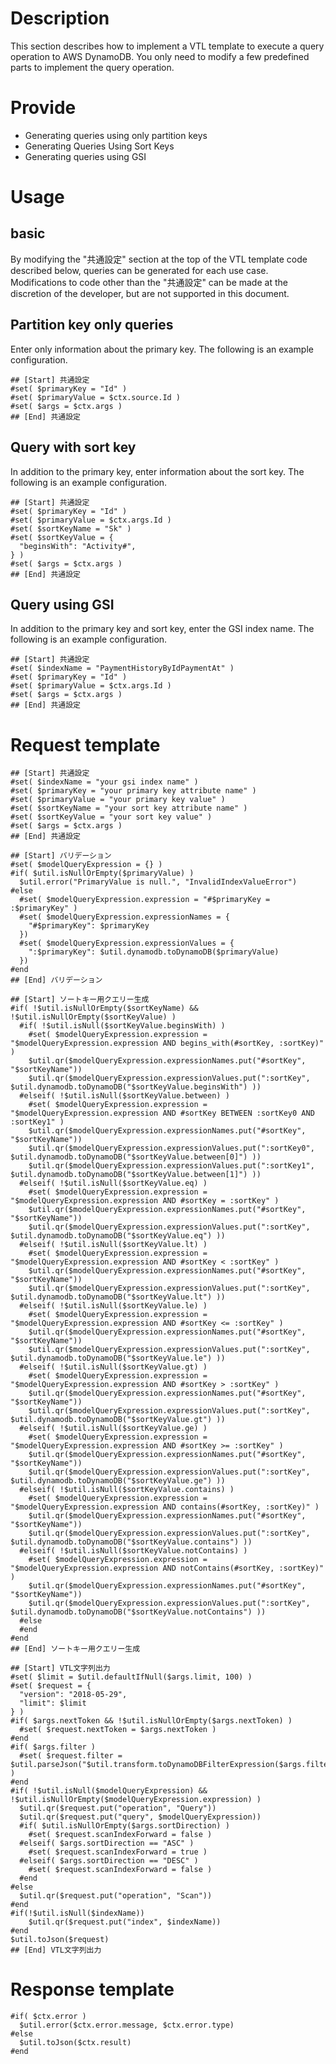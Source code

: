 # Description
This section describes how to implement a VTL template to execute a query operation to AWS DynamoDB.
You only need to modify a few predefined parts to implement the query operation.

# Provide
- Generating queries using only partition keys
- Generating Queries Using Sort Keys
- Generating queries using GSI

# Usage

## basic
By modifying the "共通設定" section at the top of the VTL template code described below, queries can be generated for each use case.
Modifications to code other than the "共通設定" can be made at the discretion of the developer, but are not supported in this document.

## Partition key only queries
Enter only information about the primary key. The following is an example configuration.
```velocity
## [Start] 共通設定
#set( $primaryKey = "Id" )
#set( $primaryValue = $ctx.source.Id )
#set( $args = $ctx.args )
## [End] 共通設定
```

## Query with sort key
In addition to the primary key, enter information about the sort key. The following is an example configuration.
```velocity
## [Start] 共通設定
#set( $primaryKey = "Id" )
#set( $primaryValue = $ctx.args.Id )
#set( $sortKeyName = "Sk" )
#set( $sortKeyValue = {
  "beginsWith": "Activity#",
} )
#set( $args = $ctx.args )
## [End] 共通設定
```

## Query using GSI
In addition to the primary key and sort key, enter the GSI index name. The following is an example configuration.
```velocity
## [Start] 共通設定
#set( $indexName = "PaymentHistoryByIdPaymentAt" )
#set( $primaryKey = "Id" )
#set( $primaryValue = $ctx.args.Id )
#set( $args = $ctx.args )
## [End] 共通設定
```

# Request template
```velocity
## [Start] 共通設定
#set( $indexName = "your gsi index name" )
#set( $primaryKey = "your primary key attribute name" )
#set( $primaryValue = "your primary key value" )
#set( $sortKeyName = "your sort key attribute name" )
#set( $sortKeyValue = "your sort key value" )
#set( $args = $ctx.args )
## [End] 共通設定

## [Start] バリデーション
#set( $modelQueryExpression = {} )
#if( $util.isNullOrEmpty($primaryValue) )
  $util.error("PrimaryValue is null.", "InvalidIndexValueError")
#else
  #set( $modelQueryExpression.expression = "#$primaryKey = :$primaryKey" )
  #set( $modelQueryExpression.expressionNames = {
    "#$primaryKey": $primaryKey
  })
  #set( $modelQueryExpression.expressionValues = {
    ":$primaryKey": $util.dynamodb.toDynamoDB($primaryValue)
  })
#end
## [End] バリデーション

## [Start] ソートキー用クエリー生成
#if( !$util.isNullOrEmpty($sortKeyName) && !$util.isNullOrEmpty($sortKeyValue) )
  #if( !$util.isNull($sortKeyValue.beginsWith) )
    #set( $modelQueryExpression.expression = "$modelQueryExpression.expression AND begins_with(#sortKey, :sortKey)" )
    $util.qr($modelQueryExpression.expressionNames.put("#sortKey", "$sortKeyName"))
    $util.qr($modelQueryExpression.expressionValues.put(":sortKey",  $util.dynamodb.toDynamoDB("$sortKeyValue.beginsWith") ))
  #elseif( !$util.isNull($sortKeyValue.between) )
    #set( $modelQueryExpression.expression = "$modelQueryExpression.expression AND #sortKey BETWEEN :sortKey0 AND :sortKey1" )
    $util.qr($modelQueryExpression.expressionNames.put("#sortKey", "$sortKeyName"))
    $util.qr($modelQueryExpression.expressionValues.put(":sortKey0", $util.dynamodb.toDynamoDB("$sortKeyValue.between[0]") ))
    $util.qr($modelQueryExpression.expressionValues.put(":sortKey1", $util.dynamodb.toDynamoDB("$sortKeyValue.between[1]") ))
  #elseif( !$util.isNull($sortKeyValue.eq) )
    #set( $modelQueryExpression.expression = "$modelQueryExpression.expression AND #sortKey = :sortKey" )
    $util.qr($modelQueryExpression.expressionNames.put("#sortKey", "$sortKeyName"))
    $util.qr($modelQueryExpression.expressionValues.put(":sortKey", $util.dynamodb.toDynamoDB("$sortKeyValue.eq") ))
  #elseif( !$util.isNull($sortKeyValue.lt) )
    #set( $modelQueryExpression.expression = "$modelQueryExpression.expression AND #sortKey < :sortKey" )
    $util.qr($modelQueryExpression.expressionNames.put("#sortKey", "$sortKeyName"))
    $util.qr($modelQueryExpression.expressionValues.put(":sortKey", $util.dynamodb.toDynamoDB("$sortKeyValue.lt") ))
  #elseif( !$util.isNull($sortKeyValue.le) )
    #set( $modelQueryExpression.expression = "$modelQueryExpression.expression AND #sortKey <= :sortKey" )
    $util.qr($modelQueryExpression.expressionNames.put("#sortKey", "$sortKeyName"))
    $util.qr($modelQueryExpression.expressionValues.put(":sortKey", $util.dynamodb.toDynamoDB("$sortKeyValue.le") ))
  #elseif( !$util.isNull($sortKeyValue.gt) )
    #set( $modelQueryExpression.expression = "$modelQueryExpression.expression AND #sortKey > :sortKey" )
    $util.qr($modelQueryExpression.expressionNames.put("#sortKey", "$sortKeyName"))
    $util.qr($modelQueryExpression.expressionValues.put(":sortKey", $util.dynamodb.toDynamoDB("$sortKeyValue.gt") ))
  #elseif( !$util.isNull($sortKeyValue.ge) )
    #set( $modelQueryExpression.expression = "$modelQueryExpression.expression AND #sortKey >= :sortKey" )
    $util.qr($modelQueryExpression.expressionNames.put("#sortKey", "$sortKeyName"))
    $util.qr($modelQueryExpression.expressionValues.put(":sortKey", $util.dynamodb.toDynamoDB("$sortKeyValue.ge") ))
  #elseif( !$util.isNull($sortKeyValue.contains) )
    #set( $modelQueryExpression.expression = "$modelQueryExpression.expression AND contains(#sortKey, :sortKey)" )
    $util.qr($modelQueryExpression.expressionNames.put("#sortKey", "$sortKeyName"))
    $util.qr($modelQueryExpression.expressionValues.put(":sortKey", $util.dynamodb.toDynamoDB("$sortKeyValue.contains") ))
  #elseif( !$util.isNull($sortKeyValue.notContains) )
    #set( $modelQueryExpression.expression = "$modelQueryExpression.expression AND notContains(#sortKey, :sortKey)" )
    $util.qr($modelQueryExpression.expressionNames.put("#sortKey", "$sortKeyName"))
    $util.qr($modelQueryExpression.expressionValues.put(":sortKey", $util.dynamodb.toDynamoDB("$sortKeyValue.notContains") ))
  #else
  #end
#end
## [End] ソートキー用クエリー生成

## [Start] VTL文字列出力
#set( $limit = $util.defaultIfNull($args.limit, 100) )
#set( $request = {
  "version": "2018-05-29",
  "limit": $limit
} )
#if( $args.nextToken && !$util.isNullOrEmpty($args.nextToken) )
  #set( $request.nextToken = $args.nextToken )
#end
#if( $args.filter )
  #set( $request.filter = $util.parseJson("$util.transform.toDynamoDBFilterExpression($args.filter)") )
#end
#if( !$util.isNull($modelQueryExpression) && !$util.isNullOrEmpty($modelQueryExpression.expression) )
  $util.qr($request.put("operation", "Query"))
  $util.qr($request.put("query", $modelQueryExpression))
  #if( $util.isNullOrEmpty($args.sortDirection) )
    #set( $request.scanIndexForward = false )
  #elseif( $args.sortDirection == "ASC" )
    #set( $request.scanIndexForward = true )
  #elseif( $args.sortDirection == "DESC" )
    #set( $request.scanIndexForward = false )
  #end
#else
  $util.qr($request.put("operation", "Scan"))
#end
#if(!$util.isNull($indexName))
    $util.qr($request.put("index", $indexName))
#end
$util.toJson($request)
## [End] VTL文字列出力
```

# Response template
```velocity
#if( $ctx.error )
  $util.error($ctx.error.message, $ctx.error.type)
#else
  $util.toJson($ctx.result)
#end
```
